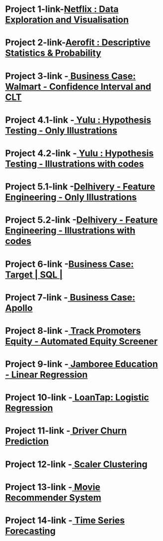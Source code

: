# Project 1-link-[Netflix : Data Exploration and Visualisation](https://drive.google.com/file/d/1kZS5jNvXY7tIO5OrOLXJu683xxzmVzJC/view)



# Project 2-link-[Aerofit : Descriptive Statistics & Probability](https://drive.google.com/file/d/1lqVBYUz9GkDv3cme1-BvZ1V0cuGY8E7W/view?usp=sharing)



# Project 3-link -[ Business Case: Walmart - Confidence Interval and CLT ](https://drive.google.com/file/d/19Y2L_esVFfTQVhAmYjRg85oK2GhCSIMD/view?usp=sharing)



# Project 4.1-link -[ Yulu : Hypothesis Testing - Only Illustrations ](https://drive.google.com/file/d/1pty2VJYJg-Pj-0QW52iUVMFfcH-b6UkW/view)

# Project 4.2-link -[ Yulu : Hypothesis Testing - Illustrations with codes ](https://drive.google.com/file/d/1yTrOSW2oXfSgntqed46JbXggbUuKCPDr/view?usp=sharing)




# Project 5.1-link -[Delhivery - Feature Engineering - Only Illustrations ](https://drive.google.com/file/d/1y1bGkkghz96GbFZWvNZmDaC2YjyIt_Xu/view?usp=sharing)

# Project 5.2-link -[Delhivery - Feature Engineering - Illustrations with codes ](https://drive.google.com/file/d/1AnUfGOFk_rp9tYxCwK2J2qvUPkG31hj8/view?usp=sharing)



# Project 6-link -[Business Case: Target | SQL |]( https://drive.google.com/file/d/1t-PgoGex3JgH7i6tg6990y7cO0lyfTd8/view?usp=sharing)




# Project 7-link -[ Business Case: Apollo ]( https://drive.google.com/file/d/1pReXBxmpXF4QdYgu6sf5QfNMAjtmKdvL/view?usp=sharing )




# Project 8-link -[ Track Promoters Equity - Automated Equity Screener]( https://drive.google.com/file/d/1ysAphkwaNQIPlmdiyPY9AHYr-lDodYo5/view?usp=sharing )






# Project 9-link -[ Jamboree Education - Linear Regression ]( https://drive.google.com/file/d/15ZIV-h48SRrSyytGBDwGop4jNSCi1_t2/view?usp=share_link )






# Project 10-link -[ LoanTap: Logistic Regression ]( https://drive.google.com/file/d/1HoncwpxbAcXWP30LdpwAREVrfUgEfb8E/view?usp=share_link )





# Project 11-link -[ Driver Churn Prediction ]( https://drive.google.com/file/d/1JMMAA7uX_DJ9ZPTYt4_uOCF--x82xASI/view?usp=share_link )







# Project 12-link -[  Scaler Clustering ]( https://drive.google.com/file/d/1iUNb7SWjxhlrhkWeGZmZiwYxu3izIseG/view?usp=share_link )



# Project 13-link -[  Movie Recommender System ]( https://drive.google.com/file/d/1pcmdeDhNSvZTvByxzzRDu68xqLUlGjyT/view?usp=share_link )




# Project 14-link -[  Time Series Forecasting ]( https://drive.google.com/file/d/1O-W9kzalGJhnpBzxZaKVAUELJJSpZRjG/view?usp=share_link )

